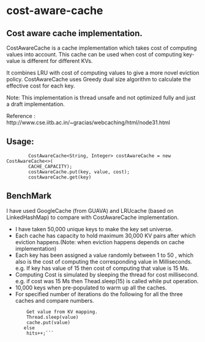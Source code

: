 cost-aware-cache
================

Cost aware cache implementation.
--------------------------------

CostAwareCache is a cache implementation which takes cost of computing values into account. This cache can be used when cost of computing key-value is different for different KVs.
<p>
It combines LRU with cost of computing values to give a more novel eviction policy.
CostAwareCache uses Greedy dual size algorithm to calculate the effective cost for each key.<p>
Note: This implementation is thread unsafe and not optimized fully and just a draft implementation.
<p>
Reference : http://www.cse.iitb.ac.in/~gracias/webcaching/html/node31.html
<p>

Usage:
------	
			CostAwareCache<String, Integer> costAwareCache = new CostAwareCache<>(
			CACHE_CAPACITY);
			costAwareCache.put(key, value, cost);
			costAwareCache.get(key) 
			

BenchMark 
---------
I have used GoogleCache (from GUAVA) and LRUcache (based on LinkedHashMap) to compare with CostAwareCache implementation.

* I have taken 50,000 unique keys to make the key set universe.
* Each cache has capacity to hold maximum 30,000 KV pairs after which eviction happens.(Note: when eviction happens depends on cache implementation)
* Each key has been assigned a value randomly between 1 to 50  , which also is the cost of computing the corresponding value in Milliseconds. e.g. If key has value of 15 then cost of computing that value is 15 Ms.
* Computing Cost is simulated by sleeping the thread for cost millisecond. e.g. if cost was 15 Ms then Thead.sleep(15) is called while put operation.
* 10,000 keys when pre-populated to warm up all the caches.
* For specified number of iterations do the following for all the three caches and compare numbers.
	```if cache.get(key) == null 
		Get value from KV mapping.
		Thread.sleep(value)
		cache.put(value)
	   else
	   	hits++;```
	


			